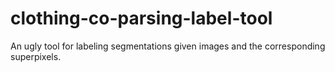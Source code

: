 # clothing-co-parsing-label-tool
An ugly tool for labeling segmentations given images and the corresponding superpixels.
